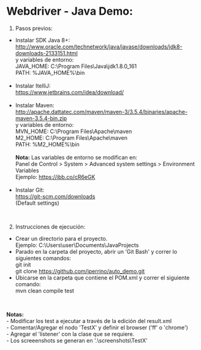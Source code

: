 # Webdriver - Java Demo:

1. Pasos previos:
- Instalar SDK Java 8+:
  <br>http://www.oracle.com/technetwork/java/javase/downloads/jdk8-downloads-2133151.html
  <br>y variables de entorno:
  <br>JAVA_HOME: C:\Program Files\Java\jdk1.8.0_161
  <br>PATH: %JAVA_HOME%\bin
  <br>
  <br>
- Instalar ItelliJ:
   <br>https://www.jetbrains.com/idea/download/
   <br>
   <br>
- Instalar Maven:
  <br>http://apache.dattatec.com/maven/maven-3/3.5.4/binaries/apache-maven-3.5.4-bin.zip
  <br>y variables de entorno:
  <br>MVN_HOME: C:\Program Files\Apache\maven
  <br>M2_HOME: C:\Program Files\Apache\maven
  <br>PATH: %M2_HOME%\bin
  <br>
  <br>
  <b>Nota:</b> Las variables de entorno se modifican en:
  <br>Panel de Control > System > Advanced system settings > Environment Variables
  <br>Ejemplo: https://ibb.co/cR6eGK
  <br>
  <br>
- Instalar Git:
 <br>https://git-scm.com/downloads
 <br>(Default settings)
 <br>

2. Instrucciones de ejecución:
- Crear un directorio para el proyecto.
<br>Ejemplo: C:\Users\user\Documents\JavaProjects
- Parado en la carpeta del proyecto, abrir un 'Git Bash' y correr lo siguientes comandos:
<br>git init
<br>git clone https://github.com/jperrino/auto_demo.git
- Ubicarse en la carpeta que contiene el POM.xml y correr el siguiente comando:
<br>mvn clean compile test
<br>

<b>Notas:</b>
 <br> - Modificar los test a ejecutar a través de la edición del result.xml
 <br> - Comentar/Agregar el nodo 'TestX' y definir el browser ('ff' o 'chrome')
 <br> - Agregar el 'listener' con la clase que se requiere.
 <br> - Los screeenshots se generan en '.\screenshots\TestX'